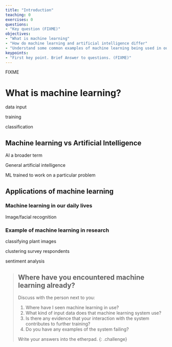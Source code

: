 ```yaml
---
title: "Introduction"
teaching: 0
exercises: 0
questions:
- "Key question (FIXME)"
objectives:
- "What is machine learning"
- "How do machine learning and artificial intelligence differ"
- "Understand some common examples of machine learning being used in our daily lives"
keypoints:
- "First key point. Brief Answer to questions. (FIXME)"
---
```

FIXME

# What is machine learning?

data input

training

classification

## Machine learning vs Artificial Intelligence

AI a broader term

General artificial intelligence 

ML trained to work on a particular problem



## Applications of machine learning

### Machine learning in our daily lives

Image/facial recognition

### Example of machine learning in research

classifying plant images

clustering survey respondents

sentiment analysis



> ## Where have you encountered machine learning already?
>
> Discuss with the person next to you:
>
> 1. Where have I seen machine learning in use?
> 2. What kind of input data does that machine learning system use?
> 3. Is there any evidence that your interaction with the system contributes to further training?
> 4. Do you have any examples of the system failing?
>
> Write your answers into the etherpad.
{: .challenge}

